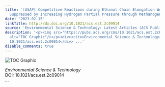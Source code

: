 ```yaml
---
title: '[ASAP] Competitive Reactions during Ethanol Chain Elongation Were Temporarily
  Suppressed by Increasing Hydrogen Partial Pressure through Methanogenesis Inhibition'
date: '2023-02-15'
linkTitle: http://dx.doi.org/10.1021/acs.est.2c09014
source: 'Environmental Science & Technology: Latest Articles (ACS Publications)'
description: '<p><img src="https://pubs.acs.org/cms/10.1021/acs.est.2c09014/asset/images/medium/es2c09014_0006.gif"
  alt="TOC Graphic"/></p><div><cite>Environmental Science & Technology</cite></div><div>DOI:
  10.1021/acs.est.2c09014</div> ...'
disable_comments: true
---
```

<p><img src="https://pubs.acs.org/cms/10.1021/acs.est.2c09014/asset/images/medium/es2c09014_0006.gif" alt="TOC Graphic"/></p><div><cite>Environmental Science & Technology</cite></div><div>DOI: 10.1021/acs.est.2c09014</div> ...